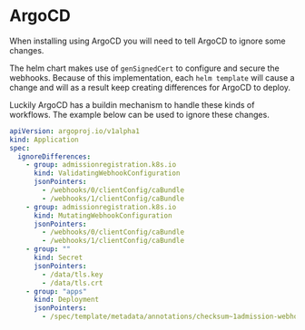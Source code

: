 # ArgoCD

When installing using ArgoCD you will need to tell ArgoCD to ignore some changes.

The helm chart makes use of `genSignedCert` to configure and secure the webhooks.
Because of this implementation, each `helm template` will cause a change and will as a result 
keep creating differences for ArgoCD to deploy.

Luckily ArgoCD has a buildin mechanism to handle these kinds of workflows. The example below can be used 
to ignore these changes.

```yaml
apiVersion: argoproj.io/v1alpha1
kind: Application
spec:
  ignoreDifferences:
    - group: admissionregistration.k8s.io
      kind: ValidatingWebhookConfiguration
      jsonPointers:
        - /webhooks/0/clientConfig/caBundle
        - /webhooks/1/clientConfig/caBundle
    - group: admissionregistration.k8s.io
      kind: MutatingWebhookConfiguration
      jsonPointers:
        - /webhooks/0/clientConfig/caBundle
        - /webhooks/1/clientConfig/caBundle
    - group: ""
      kind: Secret
      jsonPointers:
        - /data/tls.key
        - /data/tls.crt
    - group: "apps"
      kind: Deployment
      jsonPointers:
        - /spec/template/metadata/annotations/checksum~1admission-webhook.yaml
```
